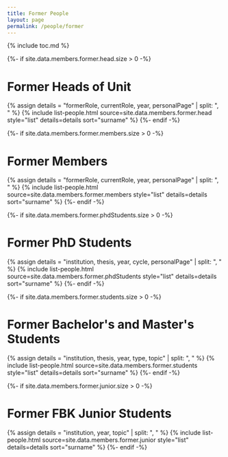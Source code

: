 ```yaml
---
title: Former People
layout: page
permalink: /people/former
---
```


{% include toc.md %}

{%- if site.data.members.former.head.size > 0 -%}
  <h1>Former Heads of Unit</h1>
  {% assign details = "formerRole, currentRole, year, personalPage" | split: ", " %}
  {% include list-people.html source=site.data.members.former.head style="list" details=details sort="surname" %}
{%- endif -%}

{%- if site.data.members.former.members.size > 0 -%}
  <h1>Former Members</h1>
  {% assign details = "formerRole, currentRole, year, personalPage" | split: ", " %}
  {% include list-people.html source=site.data.members.former.members style="list" details=details sort="surname" %}
{%- endif -%}

{%- if site.data.members.former.phdStudents.size > 0 -%}
  <h1>Former PhD Students</h1>
  {% assign details = "institution, thesis, year, cycle, personalPage" | split: ", " %}
  {% include list-people.html source=site.data.members.former.phdStudents style="list" details=details sort="surname" %}
{%- endif -%}

{%- if site.data.members.former.students.size > 0 -%}
  <h1>Former Bachelor's and Master's Students</h1>
  {% assign details = "institution, thesis, year, type, topic" | split: ", " %}
  {% include list-people.html source=site.data.members.former.students style="list" details=details sort="surname" %}
{%- endif -%}

{%- if site.data.members.former.junior.size > 0 -%}
  <h1>Former FBK Junior Students</h1>
  {% assign details = "institution, year, topic" | split: ", " %}
  {% include list-people.html source=site.data.members.former.junior style="list" details=details sort="surname" %}
{%- endif -%}
